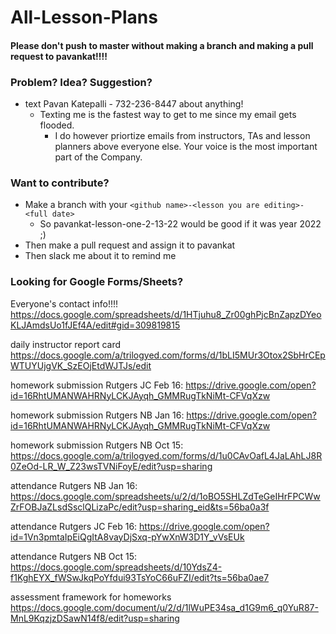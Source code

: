 # All-Lesson-Plans

#### Please don't push to master without making a branch and making a pull request to pavankat!!!!

### Problem? Idea? Suggestion?
* text Pavan Katepalli - 732-236-8447 about anything! 
  + Texting me is the fastest way to get to me since my email gets flooded. 
    + I do however priortize emails from instructors, TAs and lesson planners above everyone else. Your voice is the most important part of the Company.

### Want to contribute?

* Make a branch with your ```<github name>-<lesson you are editing>-<full date>```
  + So pavankat-lesson-one-2-13-22 would be good if it was year 2022 ;)
* Then make a pull request and assign it to pavankat
* Then slack me about it to remind me

### Looking for Google Forms/Sheets?

Everyone's contact info!!!!
https://docs.google.com/spreadsheets/d/1HTjuhu8_Zr00ghPjcBnZapzDYeoKLJAmdsUo1fJEf4A/edit#gid=309819815

daily instructor report card
https://docs.google.com/a/trilogyed.com/forms/d/1bLI5MUr3Otox2SbHrCEpWTUYUjgVK_SzEOjEtdWJTJs/edit

homework submission Rutgers JC Feb 16:
https://drive.google.com/open?id=16RhtUMANWAHRNyLCKJAyqh_GMMRugTkNiMt-CFVqXzw

homework submission Rutgers NB Jan 16:
https://drive.google.com/open?id=16RhtUMANWAHRNyLCKJAyqh_GMMRugTkNiMt-CFVqXzw

homework submission Rutgers NB Oct 15:
https://docs.google.com/a/trilogyed.com/forms/d/1u0CAvOafL4JaLAhLJ8R0ZeOd-LR_W_Z23wsTVNiFoyE/edit?usp=sharing

attendance Rutgers NB Jan 16:
https://docs.google.com/spreadsheets/u/2/d/1oBO5SHLZdTeGeIHrFPCWwZrFOBJaZLsdSsclQLizaPc/edit?usp=sharing_eid&ts=56ba0a3f

attendance Rutgers JC Feb 16:
https://drive.google.com/open?id=1Vn3pmtaIpEiQgItA8vayDjSxq-pYwXnW3D1Y_vVsEUk

attendance Rutgers NB Oct 15:
https://docs.google.com/spreadsheets/d/10YdsZ4-f1KghEYX_fWSwJkqPoYfdui93TsYoC66uFZI/edit?ts=56ba0ae7

assessment framework for homeworks
https://docs.google.com/document/u/2/d/1lWuPE34sa_d1G9m6_q0YuR87-MnL9KqzjzDSawN14f8/edit?usp=sharing
